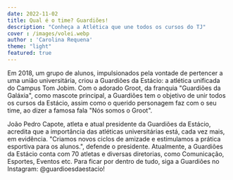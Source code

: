 ```yaml
---
date: 2022-11-02
title: Qual é o time? Guardiões!
description: "Conheça a Atlética que une todos os cursos do TJ"
cover : /images/volei.webp
author : 'Carolina Requena'
theme: "light"
featured: true
---
```


Em 2018, um grupo de alunos, impulsionados pela vontade de pertencer a uma união universitária, criou a Guardiões da Estácio: a atlética unificada do Campus Tom Jobim. Com o adorado Groot, da franquia "Guardiões da Galáxia", como mascote principal, a Guardiões tem o objetivo de unir todos os cursos da Estácio, assim como o querido personagem faz com o seu time, ao dizer a famosa fala "Nós somos o Groot".

João Pedro Capote, atleta e atual presidente da Guardiões da Estácio, acredita que a importância das atléticas universitárias está, cada vez mais, em evidência. "Criamos novos ciclos de amizade e estimulamos a prática esportiva para os alunos.", defende o presidente.
Atualmente, a Guardiões da Estácio conta com 70 atletas e diversas diretorias, como Comunicação, Esportes, Eventos etc. Para ficar por dentro de tudo, siga a Guardiões no Instagram: @guardioesdaestacio!